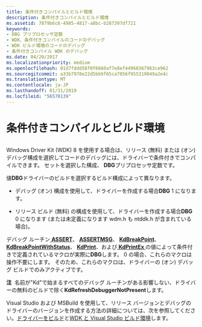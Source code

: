 ```yaml
---
title: 条件付きコンパイルとビルド環境
description: 条件付きコンパイルとビルド環境
ms.assetid: 7879b6c6-4985-4817-a8bc-b287397df721
keywords:
- DBG プリプロセッサ定数
- WDK、条件付きコンパイルのコードのデバッグ
- WDK ビルド環境のコードのデバッグ
- 条件付きコンパイル WDK のデバッグ
ms.date: 04/20/2017
ms.localizationpriority: medium
ms.openlocfilehash: 01d7fddd58f0f6660af7e8ef44960367963ce962
ms.sourcegitcommit: a33b7978e22d5bb9f65ca7056f955319049a2e4c
ms.translationtype: MT
ms.contentlocale: ja-JP
ms.lasthandoff: 01/31/2019
ms.locfileid: "56570139"
---
```

# <a name="conditional-compilation-and-the-build-environment"></a>条件付きコンパイルとビルド環境


## <span id="ddk_conditional_compilation_and_the_build_environment_tools"></span><span id="DDK_CONDITIONAL_COMPILATION_AND_THE_BUILD_ENVIRONMENT_TOOLS"></span>


Windows Driver Kit (WDK) 8 を使用する場合は、リリース (無料) または (オン) デバッグ構成を選択してコードのデバッグには、ドライバーで条件付きでコンパイルできます。 セットを選択した構成、 **DBG**プリプロセッサ定数です。

値**DBG**ドライバーのビルドを選択するビルド構成によって異なります。

-   デバッグ (オン) 構成を使用して、ドライバーを作成する場合**DBG** 1 になります。

-   リリース ビルド (無料) の構成を使用して、ドライバーを作成する場合**DBG** 0 になります (または未定義になります wdm.h も ntddk.h が含まれている場合)。

デバッグ ルーチン[ **ASSERT**](https://msdn.microsoft.com/library/windows/hardware/ff542107)、 [ **ASSERTMSG**](https://msdn.microsoft.com/library/windows/hardware/ff542113)、 [ **KdBreakPoint**](https://msdn.microsoft.com/library/windows/hardware/ff548063)、 [ **KdBreakPointWithStatus**](https://msdn.microsoft.com/library/windows/hardware/ff548065)、 [ **KdPrint**](https://msdn.microsoft.com/library/windows/hardware/ff548092)、および[ **KdPrintEx** ](https://msdn.microsoft.com/library/windows/hardware/ff548100)の値によって条件付きで定義されているマクロが実際に**DBG**します。 0 の場合、これらのマクロは操作不要にします。 そのため、これらのマクロは、ドライバーの (オン) デバッグ ビルドでのみアクティブです。

**注**  名前が"Kd"で始まるすべてのデバッグ ルーチンがある影響しない、ドライバーの無料のビルドで除く**KdRefreshDebuggerNotPresent**します。

 

Visual Studio および MSBuild を使用して、リリース バージョンとデバッグのドライバーのバージョンを作成する方法の詳細については、次を参照してください。[ドライバーをビルド](https://msdn.microsoft.com/windows-drivers/develop/building_a_driver)と[WDK と Visual Studio ビルド環境](wdk-and-visual-studio-build-environment.md)します。

 

 





